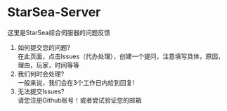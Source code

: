 # StarSea-Server
这里是StarSea综合伺服器的问题反馈

1. 如何提交您的问题?  
  在此页面，点击Issues（代办处理），创建一个提问，注意填写具体，原因，理由，玩家，时间等等  
2. 我们何时会处理?  
  一般来说，我们会在3个工作日内给到回复!  
3. 无法提交Issues?  
  请您注册Github账号！或者尝试验证您的邮箱  
